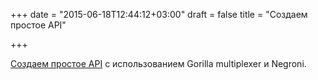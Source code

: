 +++
date = "2015-06-18T12:44:12+03:00"
draft = false
title = "Создаем простое API"

+++

<p><a href="http://alpacalunchbox.com/building-lightweight-apis-with-go/">Создаем простое API</a> с использованием&nbsp;Gorilla multiplexer и&nbsp;Negroni.</p>

